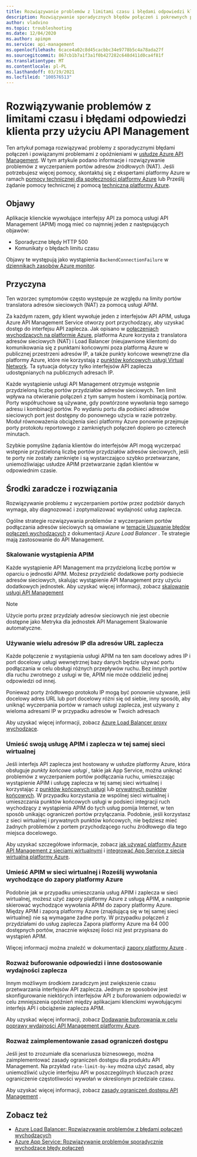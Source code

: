 ```yaml
---
title: Rozwiązywanie problemów z limitami czasu i błędami odpowiedzi klienta przy użyciu API Management
description: Rozwiązywanie sporadycznych błędów połączeń i pokrewnych problemów z opóźnieniami w API Management
author: vladvino
ms.topic: troubleshooting
ms.date: 12/04/2020
ms.author: apimpm
ms.service: api-management
ms.openlocfilehash: 6cace4a02c8d45cacbbc34e9778b5c4a78ada27f
ms.sourcegitcommit: 867cb1b7a1f3a1f0b427282c648d411d0ca4f81f
ms.translationtype: MT
ms.contentlocale: pl-PL
ms.lasthandoff: 03/19/2021
ms.locfileid: "100576513"
---
```

# <a name="troubleshooting-client-response-timeouts-and-errors-with-api-management"></a>Rozwiązywanie problemów z limitami czasu i błędami odpowiedzi klienta przy użyciu API Management

Ten artykuł pomaga rozwiązywać problemy z sporadycznymi błędami połączeń i powiązanymi problemami z opóźnieniami w [usłudze Azure API Management](./api-management-key-concepts.md). W tym artykule podano informacje i rozwiązywanie problemów z wyczerpaniem portów adresów źródłowych (NAT). Jeśli potrzebujesz więcej pomocy, skontaktuj się z ekspertami platformy Azure w ramach [pomocy technicznej dla społeczności platformy Azure](https://azure.microsoft.com/support/community/) lub Prześlij żądanie pomocy technicznej z pomocą [techniczną platformy Azure](https://azure.microsoft.com/support/options/).

## <a name="symptoms"></a>Objawy

Aplikacje klienckie wywołujące interfejsy API za pomocą usługi API Management (APIM) mogą mieć co najmniej jeden z następujących objawów:

* Sporadyczne błędy HTTP 500
* Komunikaty o błędach limitu czasu

Objawy te występują jako wystąpienia `BackendConnectionFailure` w [dziennikach zasobów Azure monitor](../azure-monitor/essentials/resource-logs.md).

## <a name="cause"></a>Przyczyna

Ten wzorzec symptomów często występuje ze względu na limity portów translatora adresów sieciowych (NAT) za pomocą usługi APIM.

Za każdym razem, gdy klient wywołuje jeden z interfejsów API APIM, usługa Azure API Management Service otworzy port przychodzący, aby uzyskać dostęp do interfejsu API zaplecza. Jak opisano w [połączeniach wychodzących na platformie Azure](../load-balancer/load-balancer-outbound-connections.md), platforma Azure korzysta z translatora adresów sieciowych (NAT) i Load Balancer (nieujawnione klientom) do komunikowania się z punktami końcowymi poza platformą Azure w publicznej przestrzeni adresów IP, a także punkty końcowe wewnętrzne dla platformy Azure, które nie korzystają z [punktów końcowych usługi Virtual Network](../virtual-network/virtual-network-service-endpoints-overview.md). Ta sytuacja dotyczy tylko interfejsów API zaplecza udostępnianych na publicznych adresach IP.

Każde wystąpienie usługi API Management otrzymuje wstępnie przydzieloną liczbę portów przydziałów adresów sieciowych. Ten limit wpływa na otwieranie połączeń z tym samym hostem i kombinacją portów. Porty współruchowe są używane, gdy powtórzone wywołania tego samego adresu i kombinacji portów. Po wydaniu portu dla podsieci adresów sieciowych port jest dostępny do ponownego użycia w razie potrzeby. Moduł równoważenia obciążenia sieci platformy Azure ponownie przejmuje porty protokołu reportowego z zamkniętych połączeń dopiero po czterech minutach.

Szybkie pomyślne żądania klientów do interfejsów API mogą wyczerpać wstępnie przydzieloną liczbę portów przydziałów adresów sieciowych, jeśli te porty nie zostały zamknięte i są wystarczająco szybko przetwarzane, uniemożliwiając usłudze APIM przetwarzanie żądań klientów w odpowiednim czasie.

## <a name="mitigations-and-solutions"></a>Środki zaradcze i rozwiązania

Rozwiązywanie problemu z wyczerpaniem portów przez podzbiór danych wymaga, aby diagnozować i zoptymalizować wydajność usług zaplecza.

Ogólne strategie rozwiązywania problemów z wyczerpaniem portów podłączania adresów sieciowych są omawiane w [temacie Usuwanie błędów połączeń wychodzących](../load-balancer/troubleshoot-outbound-connection.md) z dokumentacji *Azure Load Balancer* . Te strategie mają zastosowanie do API Management.

### <a name="scale-your-apim-instance"></a>Skalowanie wystąpienia APIM

Każde wystąpienie API Management ma przydzieloną liczbę portów w oparciu o jednostki APIM. Możesz przydzielić dodatkowe porty podsiecie adresów sieciowych, skalując wystąpienie API Management przy użyciu dodatkowych jednostek. Aby uzyskać więcej informacji, zobacz [skalowanie usługi API Management](upgrade-and-scale.md#scale-your-api-management-service)

> [!NOTE]
> Użycie portu przez przydziały adresów sieciowych nie jest obecnie dostępne jako Metryka dla jednostek API Management Skalowanie automatyczne.

### <a name="use-multiple-ips-for-your-backend-urls"></a>Używanie wielu adresów IP dla adresów URL zaplecza

Każde połączenie z wystąpienia usługi APIM na ten sam docelowy adres IP i port docelowy usługi wewnętrznej bazy danych będzie używać portu podłączania w celu obsługi różnych przepływów ruchu. Bez innych portów dla ruchu zwrotnego z usługi w tle, APIM nie może oddzielić jednej odpowiedzi od innej.

Ponieważ porty źródłowego protokołu IP mogą być ponownie używane, jeśli docelowy adres URL lub port docelowy różni się od siebie, inny sposób, aby uniknąć wyczerpania portów w ramach usługi zaplecza, jest używany z wieloma adresami IP w przypadku adresów w Twoich adresach

Aby uzyskać więcej informacji, zobacz [Azure Load Balancer proxy wychodzące](../load-balancer/load-balancer-outbound-connections.md).

### <a name="place-your-apim-and-backend-service-in-the-same-vnet"></a>Umieść swoją usługę APIM i zaplecza w tej samej sieci wirtualnej

Jeśli interfejs API zaplecza jest hostowany w usłudze platformy Azure, która obsługuje *punkty końcowe usługi* , takie jak App Service, można uniknąć problemów z wyczerpaniem portów podłączania ruchu, umieszczając wystąpienie APIM i usługę zaplecza w tej samej sieci wirtualnej i korzystając z [punktów końcowych usługi](../virtual-network/virtual-network-service-endpoints-overview.md) lub [prywatnych punktów końcowych](../private-link/private-endpoint-overview.md). W przypadku korzystania ze wspólnej sieci wirtualnej i umieszczania punktów końcowych usługi w podsieci integracji ruch wychodzący z wystąpienia APIM do tych usług pomija Internet, w ten sposób unikając ograniczeń portów przyłączania. Podobnie, jeśli korzystasz z sieci wirtualnej i prywatnych punktów końcowych, nie będziesz mieć żadnych problemów z portem przychodzącego ruchu źródłowego dla tego miejsca docelowego.

Aby uzyskać szczegółowe informacje, zobacz [jak używać platformy Azure API Management z sieciami wirtualnymi](api-management-using-with-vnet.md) i [integrować App Service z siecią wirtualną platformy Azure](../app-service/web-sites-integrate-with-vnet.md).

### <a name="place-your-apim-in-a-virtual-network-and-route-outbound-calls-to-azure-firewall"></a>Umieść APIM w sieci wirtualnej i Roześlij wywołania wychodzące do zapory platformy Azure

Podobnie jak w przypadku umieszczania usług APIM i zaplecza w sieci wirtualnej, możesz użyć zapory platformy Azure z usługą APIM, a następnie skierować wychodzące wywołania APIM do zapory platformy Azure. Między APIM i zaporą platformy Azure (znajdującą się w tej samej sieci wirtualnej) nie są wymagane żadne porty. W przypadku połączeń z przydziałami do usług zaplecza Zapora platformy Azure ma 64 000 dostępnych portów, znacznie większej ilości niż jest przypisana do wystąpień APIM.

Więcej informacji można znaleźć w dokumentacji [zapory platformy Azure](../firewall/overview.md) .

### <a name="consider-response-caching-and-other-backend-performance-tuning"></a>Rozważ buforowanie odpowiedzi i inne dostosowanie wydajności zaplecza

Innym możliwym środkiem zaradczym jest zwiększenie czasu przetwarzania interfejsów API zaplecza. Jednym ze sposobów jest skonfigurowanie niektórych interfejsów API z buforowaniem odpowiedzi w celu zmniejszenia opóźnień między aplikacjami klienckimi wywołującymi interfejs API i obciążenie zaplecza APIM.

Aby uzyskać więcej informacji, zobacz [Dodawanie buforowania w celu poprawy wydajności API Management platformy Azure](api-management-howto-cache.md).

### <a name="consider-implementing-access-restriction-policies"></a>Rozważ zaimplementowanie zasad ograniczeń dostępu

Jeśli jest to zrozumiałe dla scenariusza biznesowego, można zaimplementować zasady ograniczeń dostępu dla produktu API Management. Na przykład `rate-limit-by-key` można użyć zasad, aby uniemożliwić użycie interfejsu API w poszczególnych kluczach przez ograniczenie częstotliwości wywołań w określonym przedziale czasu.

Aby uzyskać więcej informacji, zobacz [zasady ograniczeń dostępu API Management](api-management-access-restriction-policies.md) .

## <a name="see-also"></a>Zobacz też

* [Azure Load Balancer: Rozwiązywanie problemów z błędami połączeń wychodzących](../load-balancer/troubleshoot-outbound-connection.md)
* [Azure App Service: Rozwiązywanie problemów sporadycznie wychodzące błędy połączeń](../app-service/troubleshoot-intermittent-outbound-connection-errors.md)
